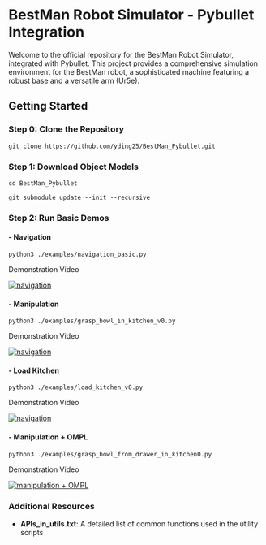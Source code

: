 # BestMan Robot Simulator - Pybullet Integration

Welcome to the official repository for the BestMan Robot Simulator, integrated with Pybullet. This project provides a comprehensive simulation environment for the BestMan robot, a sophisticated machine featuring a robust base and a versatile arm (Ur5e).


## Getting Started

### Step 0: Clone the Repository

`git clone https://github.com/yding25/BestMan_Pybullet.git`


### Step 1: Download Object Models

`cd BestMan_Pybullet`

`git submodule update --init --recursive`


### Step 2: Run Basic Demos

#### - Navigation

`python3 ./examples/navigation_basic.py`

Demonstration Video

[![navigation](https://img.youtube.com/vi/_tVbxgiM-5Q/0.jpg)](https://www.youtube.com/watch?v=_tVbxgiM-5Q)


#### - Manipulation

`python3 ./examples/grasp_bowl_in_kitchen_v0.py`

Demonstration Video

[![navigation](https://img.youtube.com/vi/XnmEqOgxNM4/0.jpg)](https://www.youtube.com/watch?v=XnmEqOgxNM4)


#### - Load Kitchen

`python3 ./examples/load_kitchen_v0.py`

Demonstration Video

[![navigation](https://img.youtube.com/vi/hes7J-uy2DU/0.jpg)](https://www.youtube.com/watch?v=hes7J-uy2DU)


#### - Manipulation + OMPL

`python3 ./examples/grasp_bowl_from_drawer_in_kitchen0.py`

Demonstration Video

[![manipulation + OMPL](https://img.youtube.com/vi/f25d4N_Lv9w/0.jpg)](https://www.youtube.com/watch?v=f25d4N_Lv9w)

### Additional Resources

- **APIs_in_utils.txt**: A detailed list of common functions used in the utility scripts


